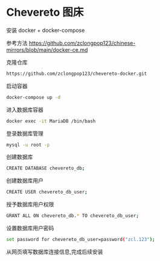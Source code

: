 Chevereto 图床
=
安装 docker + docker-compose

参考方法 https://github.com/zclongpop123/chinese-mirrors/blob/main/docker-ce.md


克隆仓库
```bash
https://github.com/zclongpop123/chevereto-docker.git
```
启动容器
```bash
docker-compose up -d
```
进入数据库容器
```bash
docker exec -it MariaDB /bin/bash
```
登录数据库管理
```bash
mysql -u root -p
```
创建数据库
```bash
CREATE DATABASE chevereto_db;
```
创建数据库用户
```bash
CREATE USER chevereto_db_user;
```
授予数据库用户权限
```bash
GRANT ALL ON chevereto_db.* TO chevereto_db_user;
```
设置数据库用户密码
```bash
set password for chevereto_db_user=password("zcl.123");
```

从网页填写数据库连接信息,完成后续安装
